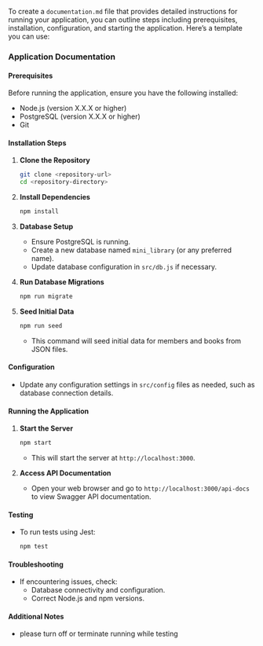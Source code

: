 To create a `documentation.md` file that provides detailed instructions for running your application, you can outline steps including prerequisites, installation, configuration, and starting the application. Here’s a template you can use:

### Application Documentation

#### Prerequisites
Before running the application, ensure you have the following installed:
- Node.js (version X.X.X or higher)
- PostgreSQL (version X.X.X or higher)
- Git

#### Installation Steps

1. **Clone the Repository**
   ```bash
   git clone <repository-url>
   cd <repository-directory>
   ```

2. **Install Dependencies**
   ```bash
   npm install
   ```

3. **Database Setup**
   - Ensure PostgreSQL is running.
   - Create a new database named `mini_library` (or any preferred name).
   - Update database configuration in `src/db.js` if necessary.

4. **Run Database Migrations**
   ```bash
   npm run migrate
   ```

5. **Seed Initial Data**
   ```bash
   npm run seed
   ```
   - This command will seed initial data for members and books from JSON files.

#### Configuration

- Update any configuration settings in `src/config` files as needed, such as database connection details.

#### Running the Application

1. **Start the Server**
   ```bash
   npm start
   ```
   - This will start the server at `http://localhost:3000`.

2. **Access API Documentation**
   - Open your web browser and go to `http://localhost:3000/api-docs` to view Swagger API documentation.

#### Testing

- To run tests using Jest:
  ```bash
  npm test
  ```

#### Troubleshooting

- If encountering issues, check:
  - Database connectivity and configuration.
  - Correct Node.js and npm versions.

#### Additional Notes

- please turn off or terminate running while testing